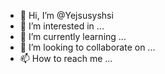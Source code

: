- 👋 Hi, I’m @Yejsusyshsi
- 👀 I’m interested in ...
- 🌱 I’m currently learning ...
- 💞️ I’m looking to collaborate on ...
- 📫 How to reach me ...

<!---
Yejsusyshsi/Yejsusyshsi is a ✨ special ✨ repository because its `README.md` (this file) appears on your GitHub profile.
You can click the Preview link to take a look at your changes.
--->
